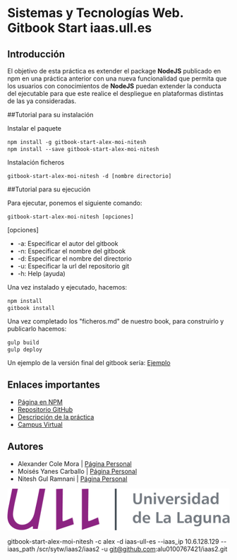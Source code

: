 # Sistemas y Tecnologías Web. Gitbook Start iaas.ull.es


## Introducción

El objetivo de esta práctica es extender el package **NodeJS** publicado en npm en una práctica anterior con una nueva funcionalidad que permita que
los usuarios con conocimientos de **NodeJS** puedan extender la conducta del ejecutable para que este realice el despliegue en plataformas distintas
de las ya consideradas.

##Tutorial para su instalación

Instalar el paquete

```shell
npm install -g gitbook-start-alex-moi-nitesh
npm install --save gitbook-start-alex-moi-nitesh
```

Instalación ficheros

```shell
gitbook-start-alex-moi-nitesh -d [nombre directorio]
```

##Tutorial para su ejecución

Para ejecutar, ponemos el siguiente comando:

```shell
gitbook-start-alex-moi-nitesh [opciones]
```
[opciones] 
*    -a: Especificar el autor del gitbook
*    -n: Especificar el nombre del gitbook
*    -d: Especificar el nombre del directorio
*    -u: Especificar la url del repositorio git
*    -h: Help (ayuda)


Una vez instalado y ejecutado, hacemos:

```shell
npm install
gitbook install
```

Una vez completado los "ficheros.md" de nuestro book, para construirlo y publicarlo hacemos:

```shell
gulp build
gulp deploy
```

Un ejemplo de la versión final del gitbook sería: [Ejemplo](https://alu0100782851.github.io/prueba/)


## Enlaces importantes
*  [Página en NPM](https://www.npmjs.com/package/gitbook-start-alex-moi-nitesh)
*  [Repositorio GitHub](https://github.com/ULL-ESIT-SYTW-1617/gitbook-start-iaas-ull-es-alex-moi)
*  [Descripción de la práctica](https://casianorodriguezleon.gitbooks.io/ull-esit-1617/content/practicas/practicaplugin.html)
*  [Campus Virtual](https://campusvirtual.ull.es/1617/course/view.php?id=1175)

## Autores

* Alexander Cole Mora | [Página Personal](http://alu0100767421.github.io/)
* Moisés Yanes Carballo | [Página Personal](http://alu0100782851.github.io/)
* Nitesh Gul Ramnani | [Página Personal](http://alu0100814651.github.io/blog/)

![Universidad de La Laguna](https://github.com/ULL-ESIT-SYTW-1617/tareas-iniciales-alex-moi/blob/master/images/logotipo-principal.png?raw=true)

gitbook-start-alex-moi-nitesh -c alex -d iaas-ull-es --iaas_ip 10.6.128.129 --iaas_path /scr/sytw/iaas2/iaas2 -u git@github.com:alu0100767421/iaas2.git
